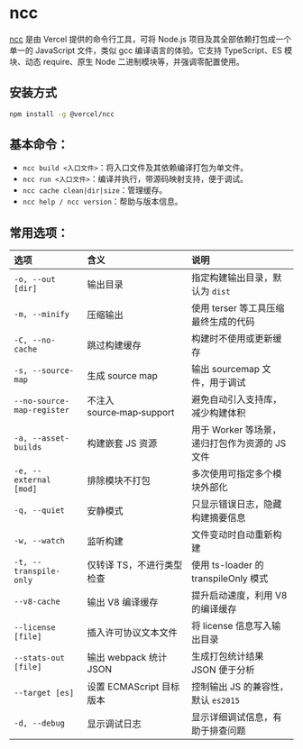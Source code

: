 # ncc

[ncc](https://github.com/vercel/ncc) 是由 Vercel 提供的命令行工具，可将 Node.js 项目及其全部依赖打包成一个单一的 JavaScript 文件，类似 gcc 编译语言的体验。它支持 TypeScript、ES 模块、动态 require、原生 Node 二进制模块等，并强调零配置使用。

## 安装方式

```sh
npm install -g @vercel/ncc
```

## 基本命令：

- `ncc build <入口文件>`：将入口文件及其依赖编译打包为单文件。
- `ncc run <入口文件>`：编译并执行，带源码映射支持，便于调试。
- `ncc cache clean|dir|size`：管理缓存。
- `ncc help / ncc version`：帮助与版本信息。

## 常用选项：

| 选项                       | 含义                      | 说明                                           |
| :------------------------- | :------------------------ | :--------------------------------------------- |
| `-o, --out [dir]`          | 输出目录                  | 指定构建输出目录，默认为 `dist`                |
| `-m, --minify`             | 压缩输出                  | 使用 terser 等工具压缩最终生成的代码           |
| `-C, --no-cache`           | 跳过构建缓存              | 构建时不使用或更新缓存                         |
| `-s, --source-map`         | 生成 source map           | 输出 sourcemap 文件，用于调试                  |
| `--no-source-map-register` | 不注入 source‑map‑support | 避免自动引入支持库，减少构建体积               |
| `-a, --asset-builds`       | 构建嵌套 JS 资源          | 用于 Worker 等场景，递归打包作为资源的 JS 文件 |
| `-e, --external [mod]`     | 排除模块不打包            | 多次使用可指定多个模块外部化                   |
| `-q, --quiet`              | 安静模式                  | 只显示错误日志，隐藏构建摘要信息               |
| `-w, --watch`              | 监听构建                  | 文件变动时自动重新构建                         |
| `-t, --transpile-only`     | 仅转译 TS，不进行类型检查 | 使用 ts-loader 的 transpileOnly 模式           |
| `--v8-cache`               | 输出 V8 编译缓存          | 提升启动速度，利用 V8 的编译缓存               |
| `--license [file]`         | 插入许可协议文本文件      | 将 license 信息写入输出目录                    |
| `--stats-out [file]`       | 输出 webpack 统计 JSON    | 生成打包统计结果 JSON 便于分析                 |
| `--target [es]`            | 设置 ECMAScript 目标版本  | 控制输出 JS 的兼容性，默认 `es2015`            |
| `-d, --debug`              | 显示调试日志              | 显示详细调试信息，有助于排查问题               |
